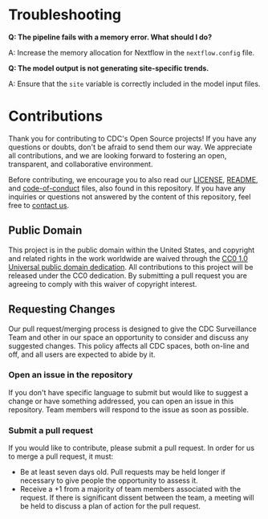 # Troubleshooting
**Q: The pipeline fails with a memory error. What should I do?**

A: Increase the memory allocation for Nextflow in the `nextflow.config` file.

**Q: The model output is not generating site-specific trends.**

A: Ensure that the `site` variable is correctly included in the model input files.

# Contributions
Thank you for contributing to CDC's Open Source projects! If you have any
questions or doubts, don't be afraid to send them our way. We appreciate all
contributions, and we are looking forward to fostering an open, transparent, and
collaborative environment.

Before contributing, we encourage you to also read our [LICENSE](LICENSE),
[README](README.md), and
[code-of-conduct](code-of-conduct.md)
files, also found in this repository. If you have any inquiries or questions not
answered by the content of this repository, feel free to [contact us](mailto:surveillanceplatform@cdc.gov).

## Public Domain
This project is in the public domain within the United States, and copyright and
related rights in the work worldwide are waived through the [CC0 1.0 Universal public domain dedication](https://creativecommons.org/publicdomain/zero/1.0/).
All contributions to this project will be released under the CC0 dedication. By
submitting a pull request you are agreeing to comply with this waiver of
copyright interest.

## Requesting Changes
Our pull request/merging process is designed to give the CDC Surveillance Team
and other in our space an opportunity to consider and discuss any suggested
changes. This policy affects all CDC spaces, both on-line and off, and all users
are expected to abide by it.

### Open an issue in the repository
If you don't have specific language to submit but would like to suggest a change
or have something addressed, you can open an issue in this repository. Team
members will respond to the issue as soon as possible.

### Submit a pull request
If you would like to contribute, please submit a pull request. In order for us
to merge a pull request, it must:
   * Be at least seven days old. Pull requests may be held longer if necessary
     to give people the opportunity to assess it.
   * Receive a +1 from a majority of team members associated with the request.
     If there is significant dissent between the team, a meeting will be held to
     discuss a plan of action for the pull request.
